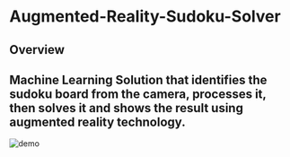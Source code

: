 # Augmented-Reality-Sudoku-Solver

## Overview
Machine Learning Solution that identifies the sudoku board from the camera, processes it, then solves it and shows the result using augmented reality technology.
---
![demo](https://github.com/Abdktefane/Augmented-Reality-Sudoku-Solver/blob/c5db4993dc7048b5069c73ea56d0e9ac4676814a/gif_demo.gif)
